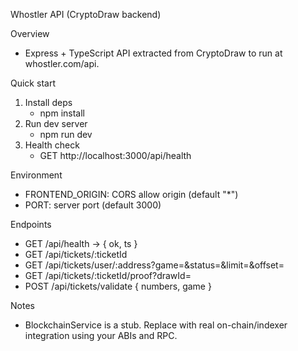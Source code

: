 Whostler API (CryptoDraw backend)

Overview
- Express + TypeScript API extracted from CryptoDraw to run at whostler.com/api.

Quick start
1) Install deps
   - npm install
2) Run dev server
   - npm run dev
3) Health check
   - GET http://localhost:3000/api/health

Environment
- FRONTEND_ORIGIN: CORS allow origin (default "*")
- PORT: server port (default 3000)

Endpoints
- GET /api/health -> { ok, ts }
- GET /api/tickets/:ticketId
- GET /api/tickets/user/:address?game=&status=&limit=&offset=
- GET /api/tickets/:ticketId/proof?drawId=
- POST /api/tickets/validate { numbers, game }

Notes
- BlockchainService is a stub. Replace with real on-chain/indexer integration using your ABIs and RPC.
